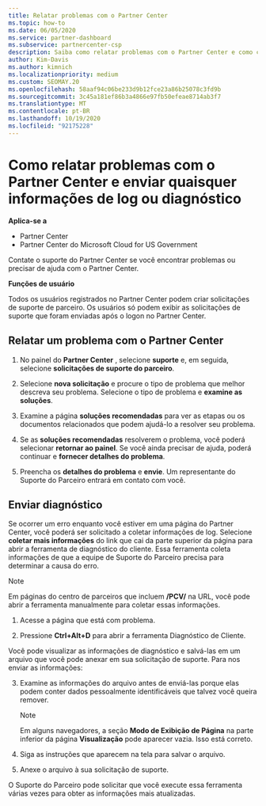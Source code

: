 ```yaml
---
title: Relatar problemas com o Partner Center
ms.topic: how-to
ms.date: 06/05/2020
ms.service: partner-dashboard
ms.subservice: partnercenter-csp
description: Saiba como relatar problemas com o Partner Center e como coletar informações de diagnóstico para a equipe de suporte do parceiro.
author: Kim-Davis
ms.author: kimnich
ms.localizationpriority: medium
ms.custom: SEOMAY.20
ms.openlocfilehash: 58aaf94c06be233d9b12fce23a86b25078c3fd9b
ms.sourcegitcommit: 3c45a181ef86b3a4866e97fb50efeae8714ab3f7
ms.translationtype: MT
ms.contentlocale: pt-BR
ms.lasthandoff: 10/19/2020
ms.locfileid: "92175228"
---
```

# <a name="how-to-report-problems-with-partner-center-and-submit-any-log-or-diagnostics-information"></a>Como relatar problemas com o Partner Center e enviar quaisquer informações de log ou diagnóstico

**Aplica-se a**

- Partner Center
- Partner Center do Microsoft Cloud for US Government

Contate o suporte do Partner Center se você encontrar problemas ou precisar de ajuda com o Partner Center.

**Funções de usuário**

Todos os usuários registrados no Partner Center podem criar solicitações de suporte de parceiro. Os usuários só podem exibir as solicitações de suporte que foram enviadas após o logon no Partner Center.

## <a name="report-a-problem-with-the-partner-center"></a>Relatar um problema com o Partner Center

1. No painel do **Partner Center** , selecione **suporte** e, em seguida, selecione **solicitações de suporte do parceiro**.

2. Selecione **nova solicitação** e procure o tipo de problema que melhor descreva seu problema. Selecione o tipo de problema e **examine as soluções**.

3. Examine a página **soluções recomendadas** para ver as etapas ou os documentos relacionados que podem ajudá-lo a resolver seu problema.

4. Se as **soluções recomendadas** resolverem o problema, você poderá selecionar **retornar ao painel**. Se você ainda precisar de ajuda, poderá continuar e **fornecer detalhes do problema**.

5. Preencha os **detalhes do problema** e **envie**. Um representante do Suporte do Parceiro entrará em contato com você.

## <a name="send-diagnostics"></a>Enviar diagnóstico

Se ocorrer um erro enquanto você estiver em uma página do Partner Center, você poderá ser solicitado a coletar informações de log. Selecione **coletar mais informações** do link que cai da parte superior da página para abrir a ferramenta de diagnóstico do cliente. Essa ferramenta coleta informações de que a equipe de Suporte do Parceiro precisa para determinar a causa do erro. 

>[!NOTE]
>Em páginas do centro de parceiros que incluem **/PCV/** na URL, você pode abrir a ferramenta manualmente para coletar essas informações.

1. Acesse a página que está com problema.

2. Pressione **Ctrl+Alt+D** para abrir a ferramenta Diagnóstico de Cliente.

Você pode visualizar as informações de diagnóstico e salvá-las em um arquivo que você pode anexar em sua solicitação de suporte. Para nos enviar as informações:

3. Examine as informações do arquivo antes de enviá-las porque elas podem conter dados pessoalmente identificáveis que talvez você queira remover.

    >[!NOTE]
    >Em alguns navegadores, a seção **Modo de Exibição de Página** na parte inferior da página **Visualização** pode aparecer vazia. Isso está correto.

4. Siga as instruções que aparecem na tela para salvar o arquivo.

5. Anexe o arquivo à sua solicitação de suporte.

O Suporte do Parceiro pode solicitar que você execute essa ferramenta várias vezes para obter as informações mais atualizadas.

